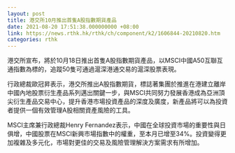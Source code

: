 ```yaml
---
layout: post
title: 港交所10月推出首隻A股指數期貨產品
date: 2021-08-20 17:51:38.000000000 +08:00
link: https://news.rthk.hk/rthk/ch/component/k2/1606844-20210820.htm
categories: rthk
---
```


港交所宣布，將於10月18日推出首隻A股指數期貨產品，以MSCI中國A50互聯互通指數為標的，追蹤50隻可通過滬深港通交易的滬深股票表現。

行政總裁歐冠昇表示，港交所推出A股指數期貨，標誌著集團於推進在港建立離岸中國內地股票衍生產品系列邁出關鍵一步，與MSCI共同努力發展香港成為亞洲頂尖衍生產品交易中心，提升香港市場投資產品的深度及廣度，新產品將可以為投資者提供一個有效管理A股相關資產風險的工具。

MSCI主席兼行政總裁Henry Fernandez表示，中國在全球投資市場的重要性與日俱增，中國股票在MSCI新興市場指數中的權重，至本月已增至34%。投資變得更加複雜及多元化，市場對更佳的交易及風險管理解決方案需求有所增加。
